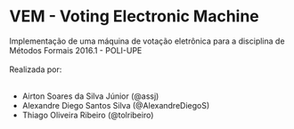 # VEM - Voting Electronic Machine
Implementação de uma máquina de votação eletrônica para a disciplina de Métodos Formais 2016.1 - POLI-UPE<br /><br />
Realizada por:<br /><br />
- Airton Soares da Silva Júnior (@assj)<br />
- Alexandre Diego Santos Silva (@AlexandreDiegoS)<br />
- Thiago Oliveira Ribeiro (@tolribeiro)<br />

